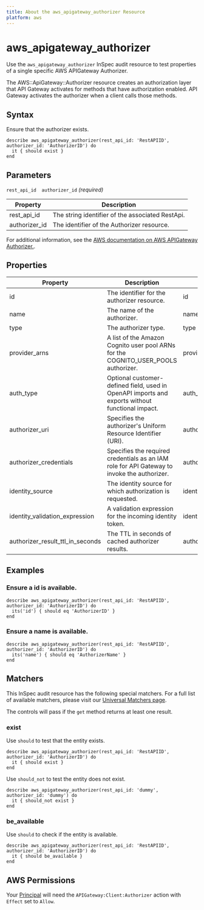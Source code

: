 ```yaml
---
title: About the aws_apigateway_authorizer Resource
platform: aws
---
```


# aws_apigateway_authorizer

Use the `aws_apigateway_authorizer` InSpec audit resource to test properties of a single specific AWS APIGateway Authorizer.

The AWS::ApiGateway::Authorizer resource creates an authorization layer that API Gateway activates for methods that have authorization enabled. API Gateway activates the authorizer when a client calls those methods.

## Syntax

Ensure that the authorizer exists.

    describe aws_apigateway_authorizer(rest_api_id: 'RestAPIID', authorizer_id: 'AuthorizerID') do
      it { should exist }
    end

## Parameters

`rest_api_id  authorizer_id` _(required)_

| Property | Description |
| --- | --- |
| rest_api_id | The string identifier of the associated RestApi. |
| authorizer_id | The identifier of the Authorizer resource. |

For additional information, see the [AWS documentation on AWS APIGateway Authorizer.](https://docs.aws.amazon.com/AWSCloudFormation/latest/UserGuide/aws-resource-apigateway-authorizer.html).

## Properties

| Property | Description | Field | 
| --- | --- | --- |
| id | The identifier for the authorizer resource. | id |
| name | The name of the authorizer. | name |
| type | The authorizer type. | type |
| provider_arns | A list of the Amazon Cognito user pool ARNs for the COGNITO_USER_POOLS authorizer. | provider_arns |
| auth_type | Optional customer-defined field, used in OpenAPI imports and exports without functional impact. | auth_type |
| authorizer_uri | Specifies the authorizer's Uniform Resource Identifier (URI). | authorizer_uri |
| authorizer_credentials | Specifies the required credentials as an IAM role for API Gateway to invoke the authorizer. | authorizer_credentials |
| identity_source | The identity source for which authorization is requested. | identity_source |
| identity_validation_expression | A validation expression for the incoming identity token. | identity_validation_expression |
| authorizer_result_ttl_in_seconds | The TTL in seconds of cached authorizer results. | authorizer_result_ttl_in_seconds |

## Examples

### Ensure a id is available.
    describe aws_apigateway_authorizer(rest_api_id: 'RestAPIID', authorizer_id: 'AuthorizerID') do
      its('id') { should eq 'AuthorizerID' }
    end

### Ensure a name is available.
    describe aws_apigateway_authorizer(rest_api_id: 'RestAPIID', authorizer_id: 'AuthorizerID') do
      its('name') { should eq 'AuthorizerName' }
    end

## Matchers

This InSpec audit resource has the following special matchers. For a full list of available matchers, please visit our [Universal Matchers page](https://www.inspec.io/docs/reference/matchers/).

The controls will pass if the `get` method returns at least one result.

### exist

Use `should` to test that the entity exists.

    describe aws_apigateway_authorizer(rest_api_id: 'RestAPIID', authorizer_id: 'AuthorizerID') do
      it { should exist }
    end

Use `should_not` to test the entity does not exist.

    describe aws_apigateway_authorizer(rest_api_id: 'dummy', authorizer_id: 'dummy') do
      it { should_not exist }
    end

### be_available

Use `should` to check if the entity is available.

    describe aws_apigateway_authorizer(rest_api_id: 'RestAPIID', authorizer_id: 'AuthorizerID') do
      it { should be_available }
    end

## AWS Permissions

Your [Principal](https://docs.aws.amazon.com/IAM/latest/UserGuide/intro-structure.html#intro-structure-principal) will need the `APIGateway:Client:Authorizer` action with `Effect` set to `Allow`.